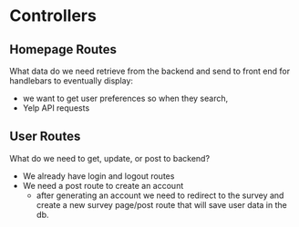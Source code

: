 # Controllers

## Homepage Routes
What data do we need retrieve from the backend and send to front end for handlebars to eventually display:
- we want to get user preferences so when they search, 
- Yelp API requests

## User Routes
What do we need to get, update, or post to backend?
- We already have login and logout routes
- We need a post route to create an account
    - after generating an account we need to redirect to the survey and create a new survey page/post route that will save user data in the db.



